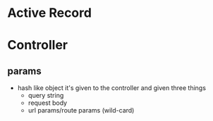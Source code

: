 # Active Record


# Controller 

## params 
- hash like object it's given to the controller and given three things
    - query string 
    - request body 
    - url params/route params (wild-card) 


